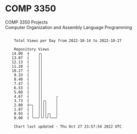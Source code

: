 # COMP 3350
COMP 3350 Projects  
Computer Organization and Assembly Language Programming

```

    Total Views per Day from 2022-10-14 to 2022-10-27

    Repository Views
   14.00  ┼    ╭╮
   13.07  ┤    ││
   12.13  ┤    ││
   11.20  ┤    ││
   10.27  ┤    ││
    9.33  ┤    ││
    8.40  ┤    ││
    7.47  ┤    ││
    6.53  ┤    ││
    5.60  ┤    ││
    4.67  ┤    ││      ╭
    3.73  ┤    ││╭╮    │
    2.80  ┼─╮  ││││    │
    1.87  ┤ │  ││││    │
    0.93  ┤ │  ││││╭╮  │
    0.00  ┤ ╰──╯╰╯╰╯╰──╯

    Chart last updated - Thu Oct 27 23:57:54 2022 UTC
    
```
